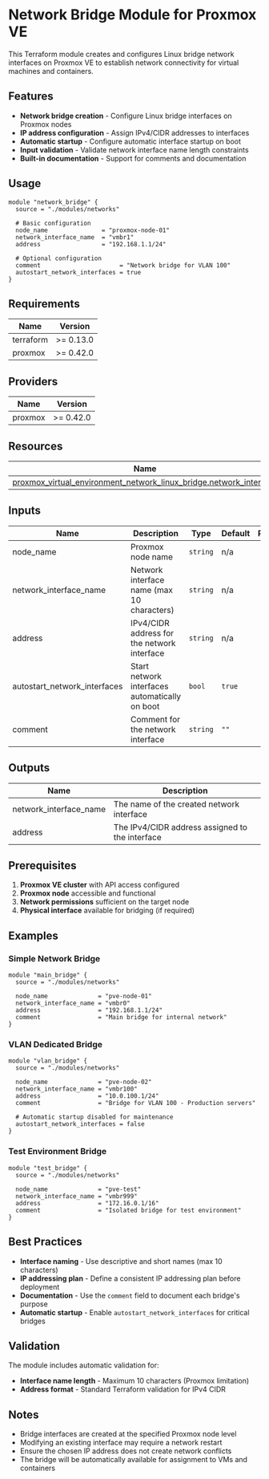 # Network Bridge Module for Proxmox VE

This Terraform module creates and configures Linux bridge network interfaces on Proxmox VE to establish network connectivity for virtual machines and containers.

## Features

- **Network bridge creation** - Configure Linux bridge interfaces on Proxmox nodes
- **IP address configuration** - Assign IPv4/CIDR addresses to interfaces
- **Automatic startup** - Configure automatic interface startup on boot
- **Input validation** - Validate network interface name length constraints
- **Built-in documentation** - Support for comments and documentation

## Usage

```hcl
module "network_bridge" {
  source = "./modules/networks"

  # Basic configuration
  node_name               = "proxmox-node-01"
  network_interface_name  = "vmbr1"
  address                 = "192.168.1.1/24"

  # Optional configuration
  comment                      = "Network bridge for VLAN 100"
  autostart_network_interfaces = true
}
```

## Requirements

| Name | Version |
|------|---------|
| terraform | >= 0.13.0 |
| proxmox | >= 0.42.0 |

## Providers

| Name | Version |
|------|---------|
| proxmox | >= 0.42.0 |

## Resources

| Name | Type |
|------|------|
| [proxmox_virtual_environment_network_linux_bridge.network_interface](https://registry.terraform.io/providers/bpg/proxmox/latest/docs/resources/virtual_environment_network_linux_bridge) | resource |

## Inputs

| Name | Description | Type | Default | Required |
|------|-------------|------|---------|:--------:|
| node_name | Proxmox node name | `string` | n/a | yes |
| network_interface_name | Network interface name (max 10 characters) | `string` | n/a | yes |
| address | IPv4/CIDR address for the network interface | `string` | n/a | yes |
| autostart_network_interfaces | Start network interfaces automatically on boot | `bool` | `true` | no |
| comment | Comment for the network interface | `string` | `""` | no |

## Outputs

| Name | Description |
|------|-------------|
| network_interface_name | The name of the created network interface |
| address | The IPv4/CIDR address assigned to the interface |

## Prerequisites

1. **Proxmox VE cluster** with API access configured
2. **Proxmox node** accessible and functional
3. **Network permissions** sufficient on the target node
4. **Physical interface** available for bridging (if required)

## Examples

### Simple Network Bridge

```hcl
module "main_bridge" {
  source = "./modules/networks"

  node_name              = "pve-node-01"
  network_interface_name = "vmbr0"
  address                = "192.168.1.1/24"
  comment                = "Main bridge for internal network"
}
```

### VLAN Dedicated Bridge

```hcl
module "vlan_bridge" {
  source = "./modules/networks"

  node_name              = "pve-node-02"
  network_interface_name = "vmbr100"
  address                = "10.0.100.1/24"
  comment                = "Bridge for VLAN 100 - Production servers"
  
  # Automatic startup disabled for maintenance
  autostart_network_interfaces = false
}
```

### Test Environment Bridge

```hcl
module "test_bridge" {
  source = "./modules/networks"

  node_name              = "pve-test"
  network_interface_name = "vmbr999"
  address                = "172.16.0.1/16"
  comment                = "Isolated bridge for test environment"
}
```

## Best Practices

- **Interface naming** - Use descriptive and short names (max 10 characters)
- **IP addressing plan** - Define a consistent IP addressing plan before deployment
- **Documentation** - Use the `comment` field to document each bridge's purpose
- **Automatic startup** - Enable `autostart_network_interfaces` for critical bridges

## Validation

The module includes automatic validation for:
- **Interface name length** - Maximum 10 characters (Proxmox limitation)
- **Address format** - Standard Terraform validation for IPv4 CIDR

## Notes

- Bridge interfaces are created at the specified Proxmox node level
- Modifying an existing interface may require a network restart
- Ensure the chosen IP address does not create network conflicts
- The bridge will be automatically available for assignment to VMs and containers